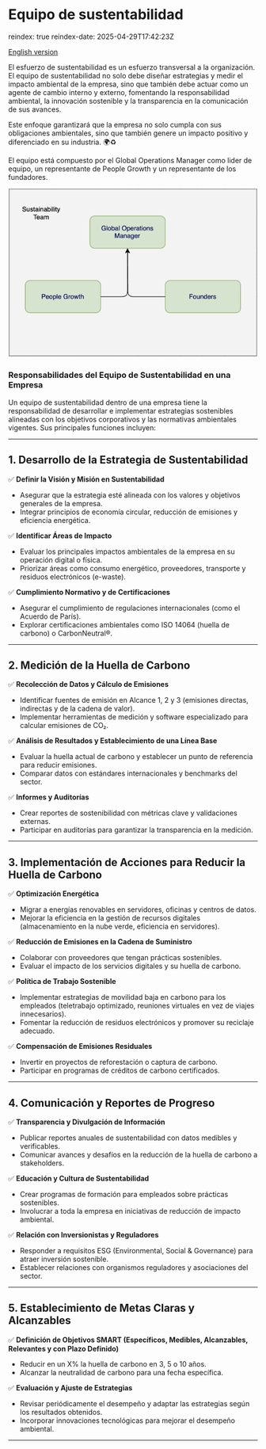 # Equipo de sustentabilidad
reindex: true
reindex-date: 2025-04-29T17:42:23Z

[English version](https://manual-23people-io.translate.goog/sustainability/team/?_x_tr_sl=es&_x_tr_tl=en&_x_tr_hl=es&_x_tr_pto=wapp)

El esfuerzo de sustentabilidad es un esfuerzo transversal a la organización. El equipo de sustentabilidad no solo debe diseñar estrategias y medir el impacto ambiental de la empresa, sino que también debe actuar como un agente de cambio interno y externo, fomentando la responsabilidad ambiental, la innovación sostenible y la transparencia en la comunicación de sus avances. 

Este enfoque garantizará que la empresa no solo cumpla con sus obligaciones ambientales, sino que también genere un impacto positivo y diferenciado en su industria. 🌍♻️

El equipo está compuesto por el Global Operations Manager como lider de equipo, un representante de People Growth y un representante de los fundadores.


![Sustainability Team](../_assets/images/team.png)

### **Responsabilidades del Equipo de Sustentabilidad en una Empresa**

Un equipo de sustentabilidad dentro de una empresa tiene la responsabilidad de desarrollar e implementar estrategias sostenibles alineadas con los objetivos corporativos y las normativas ambientales vigentes. Sus principales funciones incluyen:

---

## **1. Desarrollo de la Estrategia de Sustentabilidad**  
✅ **Definir la Visión y Misión en Sustentabilidad**  
- Asegurar que la estrategia esté alineada con los valores y objetivos generales de la empresa.  
- Integrar principios de economía circular, reducción de emisiones y eficiencia energética.  

✅ **Identificar Áreas de Impacto**  
- Evaluar los principales impactos ambientales de la empresa en su operación digital o física.  
- Priorizar áreas como consumo energético, proveedores, transporte y residuos electrónicos (e-waste).  

✅ **Cumplimiento Normativo y de Certificaciones**  
- Asegurar el cumplimiento de regulaciones internacionales (como el Acuerdo de París).  
- Explorar certificaciones ambientales como ISO 14064 (huella de carbono) o CarbonNeutral®.  

---

## **2. Medición de la Huella de Carbono**  
✅ **Recolección de Datos y Cálculo de Emisiones**  
- Identificar fuentes de emisión en Alcance 1, 2 y 3 (emisiones directas, indirectas y de la cadena de valor).  
- Implementar herramientas de medición y software especializado para calcular emisiones de CO₂.  

✅ **Análisis de Resultados y Establecimiento de una Línea Base**  
- Evaluar la huella actual de carbono y establecer un punto de referencia para reducir emisiones.  
- Comparar datos con estándares internacionales y benchmarks del sector.  

✅ **Informes y Auditorías**  
- Crear reportes de sostenibilidad con métricas clave y validaciones externas.  
- Participar en auditorías para garantizar la transparencia en la medición.  

---

## **3. Implementación de Acciones para Reducir la Huella de Carbono**  
✅ **Optimización Energética**  
- Migrar a energías renovables en servidores, oficinas y centros de datos.  
- Mejorar la eficiencia en la gestión de recursos digitales (almacenamiento en la nube verde, eficiencia en servidores).  

✅ **Reducción de Emisiones en la Cadena de Suministro**  
- Colaborar con proveedores que tengan prácticas sostenibles.  
- Evaluar el impacto de los servicios digitales y su huella de carbono.  

✅ **Política de Trabajo Sostenible**  
- Implementar estrategias de movilidad baja en carbono para los empleados (teletrabajo optimizado, reuniones virtuales en vez de viajes innecesarios).  
- Fomentar la reducción de residuos electrónicos y promover su reciclaje adecuado.  

✅ **Compensación de Emisiones Residuales**  
- Invertir en proyectos de reforestación o captura de carbono.  
- Participar en programas de créditos de carbono certificados.  

---

## **4. Comunicación y Reportes de Progreso**  
✅ **Transparencia y Divulgación de Información**  
- Publicar reportes anuales de sustentabilidad con datos medibles y verificables.  
- Comunicar avances y desafíos en la reducción de la huella de carbono a stakeholders.  

✅ **Educación y Cultura de Sustentabilidad**  
- Crear programas de formación para empleados sobre prácticas sostenibles.  
- Involucrar a toda la empresa en iniciativas de reducción de impacto ambiental.  

✅ **Relación con Inversionistas y Reguladores**  
- Responder a requisitos ESG (Environmental, Social & Governance) para atraer inversión sostenible.  
- Establecer relaciones con organismos reguladores y asociaciones del sector.  

---

## **5. Establecimiento de Metas Claras y Alcanzables**  
✅ **Definición de Objetivos SMART (Específicos, Medibles, Alcanzables, Relevantes y con Plazo Definido)**  
- Reducir en un X% la huella de carbono en 3, 5 o 10 años.  
- Alcanzar la neutralidad de carbono para una fecha específica.  

✅ **Evaluación y Ajuste de Estrategias**  
- Revisar periódicamente el desempeño y adaptar las estrategias según los resultados obtenidos.  
- Incorporar innovaciones tecnológicas para mejorar el desempeño ambiental.  

---

